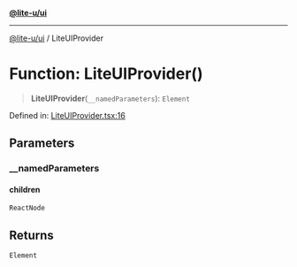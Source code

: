 [**@lite-u/ui**](../README.md)

***

[@lite-u/ui](../README.md) / LiteUIProvider

# Function: LiteUIProvider()

> **LiteUIProvider**(`__namedParameters`): `Element`

Defined in: [LiteUIProvider.tsx:16](https://github.com/lite-u/ui/blob/a3383afe980399ed13aacd297829ecf246b98c24/src/LiteUIProvider.tsx#L16)

## Parameters

### \_\_namedParameters

#### children

`ReactNode`

## Returns

`Element`
